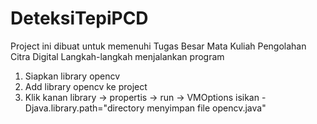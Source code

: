 # DeteksiTepiPCD
Project ini dibuat untuk memenuhi Tugas Besar Mata Kuliah Pengolahan Citra Digital
Langkah-langkah menjalankan program
1. Siapkan library opencv
2. Add library opencv ke project 
3. Klik kanan library -> propertis -> run -> VMOptions isikan -Djava.library.path="directory menyimpan file opencv.java"
